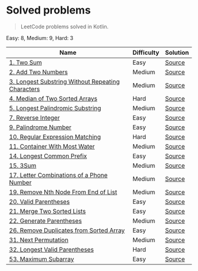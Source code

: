 # Solved problems
> LeetCode problems solved in Kotlin.

Easy: 8, Medium: 9, Hard: 3

Name | Difficulty | Solution
--- | --- | ---
[1. Two Sum](https://leetcode.com/problems/two-sum/) | Easy | [Source](src/main/kotlin/solutions/twoSum)
[2. Add Two Numbers](https://leetcode.com/problems/add-two-numbers/) | Medium | [Source](src/main/kotlin/solutions/addTwoNumbers)
[3. Longest Substring Without Repeating Characters](https://leetcode.com/problems/longest-substring-without-repeating-characters/) | Medium | [Source](src/main/kotlin/solutions/lengthOfLongestSubstring)
[4. Median of Two Sorted Arrays](https://leetcode.com/problems/median-of-two-sorted-arrays/) | Hard | [Source](src/main/kotlin/solutions/findMedianSortedArrays)
[5. Longest Palindromic Substring](https://leetcode.com/problems/longest-palindromic-substring/) | Medium | [Source](src/main/kotlin/solutions/longestPalindrome)
[7. Reverse Integer](https://leetcode.com/problems/reverse-integer/) | Easy | [Source](src/main/kotlin/solutions/reverseInt)
[9. Palindrome Number](https://leetcode.com/problems/palindrome-number/) | Easy | [Source](src/main/kotlin/solutions/palindromeNumber)
[10. Regular Expression Matching](https://leetcode.com/problems/regular-expression-matching/) | Hard | [Source](src/main/kotlin/solutions/regularExpressionMatching)
[11. Container With Most Water](https://leetcode.com/problems/container-with-most-water/) | Medium | [Source](src/main/kotlin/solutions/containerWithMostWater)
[14. Longest Common Prefix](https://leetcode.com/problems/longest-common-prefix/) | Easy | [Source](src/main/kotlin/solutions/longestCommonPrefix)
[15. 3Sum](https://leetcode.com/problems/3sum/) | Medium | [Source](src/main/kotlin/solutions/threeSum)
[17. Letter Combinations of a Phone Number](https://leetcode.com/problems/letter-combinations-of-a-phone-number/) | Medium | [Source](src/main/kotlin/solutions/letterCombinationsOfPhoneNumber)
[19. Remove Nth Node From End of List](https://leetcode.com/problems/remove-nth-node-from-end-of-list/) | Medium | [Source](src/main/kotlin/solutions/removeNthNodeFromEndOfList)
[20. Valid Parentheses](https://leetcode.com/problems/valid-parentheses/) | Easy | [Source](src/main/kotlin/solutions/validParentheses)
[21. Merge Two Sorted Lists](https://leetcode.com/problems/merge-two-sorted-lists/) | Easy | [Source](src/main/kotlin/solutions/mergeTwoSortedLists)
[22. Generate Parentheses](https://leetcode.com/problems/generate-parentheses/) | Medium | [Source](src/main/kotlin/solutions/generateParentheses)
[26. Remove Duplicates from Sorted Array](https://leetcode.com/problems/remove-duplicates-from-sorted-array/) | Easy | [Source](src/main/kotlin/solutions/removeDuplicatesFromSortedArray)
[31. Next Permutation](https://leetcode.com/problems/next-permutation/) | Medium | [Source](src/main/kotlin/solutions/nextPermutation)
[32. Longest Valid Parentheses](https://leetcode.com/problems/longest-valid-parentheses/) | Hard | [Source](src/main/kotlin/solutions/longestValidParentheses)
[53. Maximum Subarray](https://leetcode.com/problems/maximum-subarray/) | Easy | [Source](src/main/kotlin/solutions/maxSubArray)

